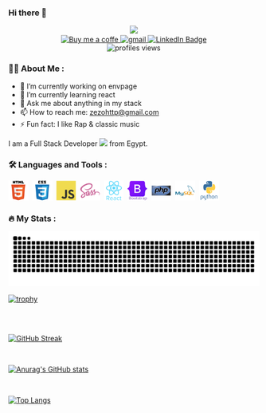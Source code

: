 ### Hi there 👋
<div id="header" align="center">
  <img src="https://media.giphy.com/media/M9gbBd9nbDrOTu1Mqx/giphy.gif" width="100"/>
</div>

<div id="badges" align="center">
  <a href="http://buymeacoffee/devZeadAshraf">
    <img src="https://img.shields.io/badge/Buy_Me_A_Coffee-FFDD00?style=for-the-badge&logo=buy-me-a-coffee&logoColor=black" alt="Buy me a coffe"/>
  </a>
  <a href="zezohttp@gmail.com">
    <img src="https://img.shields.io/badge/Gmail-D14836?style=for-the-badge&logo=gmail&logoColor=white" alt="gmail"/>
  </a>
  <a href="your-twitter-URL">
      <img src="https://img.shields.io/badge/LinkedIn-blue?style=for-the-badge&logo=linkedin&logoColor=white" alt="LinkedIn Badge"/>
  </a>
</div>
<div  align="center">
   <img src="https://komarev.com/ghpvc/?username=Zead-Ashraf&style=for-the-badge&color=blue" alt="profiles views"/>
</div>

### :technologist: About Me :
- 🔭 I’m currently working on envpage
- 🌱 I’m currently learning react
- 💬 Ask me about anything in my stack
- 📫 How to reach me: zezohttp@gmail.com
- ⚡ Fun fact: I like Rap & classic music

I am a Full Stack Developer <img src="https://media.giphy.com/media/WUlplcMpOCEmTGBtBW/giphy.gif" width="30"> from Egypt.

### :hammer_and_wrench: Languages and Tools :

<div>
  <img src="https://github.com/devicons/devicon/blob/master/icons/html5/html5-original-wordmark.svg" title="html5" alt="html5" width="40" height="40"/>&nbsp;
  <img src="https://github.com/devicons/devicon/blob/master/icons/css3/css3-original-wordmark.svg" title="css3" alt="css3" width="40" height="40"/>&nbsp;
  <img src="https://github.com/devicons/devicon/blob/master/icons/javascript/javascript-original.svg" title="javascript" alt="javascript" width="40" height="40"/>&nbsp;
  <img src="https://github.com/devicons/devicon/blob/master/icons/sass/sass-original.svg" title="sass" alt="sass" width="40" height="40"/>&nbsp;
  <img src="https://github.com/devicons/devicon/blob/master/icons/react/react-original-wordmark.svg" title="react" alt="react" width="40" height="40"/>&nbsp;
  <img src="https://github.com/devicons/devicon/blob/master/icons/bootstrap/bootstrap-original-wordmark.svg" title="bootstrap" alt="bootstrap" width="40" height="40"/>&nbsp;
  <img src="https://github.com/devicons/devicon/blob/master/icons/php/php-original.svg" title="php" alt="php" width="40" height="40"/>&nbsp;
  <img src="https://github.com/devicons/devicon/blob/master/icons/mysql/mysql-original-wordmark.svg" title="mysql" alt="mysql" width="40" height="40"/>&nbsp;
  <img src="https://github.com/devicons/devicon/blob/master/icons/python/python-original-wordmark.svg" title="python" alt="python" width="40" height="40"/>
</div>

### :fire: My Stats :

<img alt="github contribution snake animation" src="https://github.com/Zead-Ashraf/Zead-Ashraf/blob/output/github-contribution-grid-snake.svg">

[![trophy](https://github-profile-trophy.vercel.app/?username=Zead-Ashraf&theme=onestar&row=2&column=3)](https://github.com/ryo-ma/github-profile-trophy)

<br/>

<!--START_SECTION:waka-->
<!--END_SECTION:waka-->

<br/>


[![GitHub Streak](https://github-readme-streak-stats.herokuapp.com/?user=Zead-Ashraf&theme=highcontrast)](https://git.io/streak-stats)

<br/>


[![Anurag's GitHub stats](https://github-readme-stats.vercel.app/api?username=Zead-Ashraf&theme=codeSTACKr)](https://github.com/anuraghazra/github-readme-stats)

<br/>

[![Top Langs](https://github-readme-stats.vercel.app/api/top-langs/?username=Zead-Ashraf&layout=compact&theme=chartreuse-dark)](https://github.com/Zead-Ashraf/github-readme-stats)


<!--
**Zead-Ashraf/Zead-Ashraf** is a ✨ _special_ ✨ repository because its `README.md` (this file) appears on your GitHub profile.

Here are some ideas to get you started:

- 🔭 I’m currently working on ...
- 🌱 I’m currently learning ...
- 👯 I’m looking to collaborate on ...
- 🤔 I’m looking for help with ...
- 💬 Ask me about ...
- 📫 How to reach me: ...
- 😄 Pronouns: ...
- ⚡ Fun fact: ...
-->


